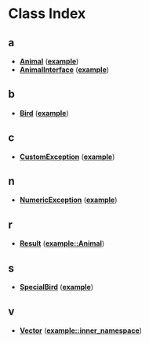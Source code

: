
# Class Index


## a

* [**Animal**](classexample_1_1Animal.md)
([**example**](namespaceexample.md))
* [**AnimalInterface**](classexample_1_1AnimalInterface.md)
([**example**](namespaceexample.md))


## b

* [**Bird**](classexample_1_1Bird.md)
([**example**](namespaceexample.md))


## c

* [**CustomException**](classexample_1_1CustomException.md)
([**example**](namespaceexample.md))


## n

* [**NumericException**](classexample_1_1NumericException.md)
([**example**](namespaceexample.md))


## r

* [**Result**](structexample_1_1Animal_1_1Result.md)
([**example::Animal**](classexample_1_1Animal.md))


## s

* [**SpecialBird**](classexample_1_1SpecialBird.md)
([**example**](namespaceexample.md))


## v

* [**Vector**](classexample_1_1inner__namespace_1_1Vector.md)
([**example::inner\_namespace**](namespaceexample_1_1inner__namespace.md))

